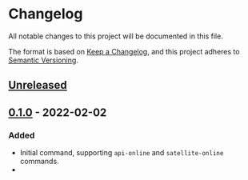 # Changelog
All notable changes to this project will be documented in this file.

The format is based on [Keep a Changelog](https://keepachangelog.com/en/1.0.0/),
and this project adheres to [Semantic Versioning](https://semver.org/spec/v2.0.0.html).

## [Unreleased]

## [0.1.0] - 2022-02-02

### Added

- Initial command, supporting `api-online` and `satellite-online` commands.
- 
[Unreleased]: https://github.com/LINBIT/linstor-wait-until/compare/v0.1.0...HEAD
[0.1.0]: https://github.com/LINBIT/linstor-wait-until/releases/tag/v0.1.0
